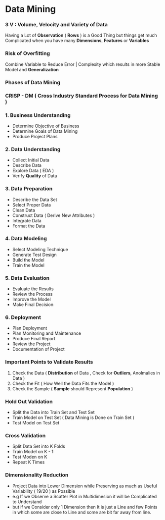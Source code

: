# Data Mining

### 3 V : Volume, Velocity and Variety of Data

Having a Lot of **Observation** ( **Rows** ) is a Good Thing but things get much Complicated when you have many **Dimensions**, **Features** or **Variables**

### Risk of **Overfitting**

Combine Variable to Reduce Error | Complexity which results in more Stable Model and **Generalization**

### Phases of Data Mining

### CRISP - DM ( Cross Industry Standard Process for Data Mining )

### 1. Business Understanding
- Determine Objective of Business
- Determine Goals of Data Mining
- Produce Project Plans

### 2. Data Understanding
- Collect Initial Data
- Describe Data
- Explore Data ( EDA ) 
- Verify **Quality** of Data 

### 3. Data Preparation
- Describe the Data Set
- Select Proper Data
- Clean Data
- Construct Data ( Derive New Attributes )
- Integrate Data
- Format the Data

### 4. Data Modeling
- Select Modeling Technique
- Generate Test Design
- Build the Model
- Train the Model

### 5. Data Evaluation
- Evaluate the Results
- Review the Process
- Improve the Model
- Make Final Decision

### 6. Deployment
- Plan Deployment
- Plan Monitoring and Maintenance
- Produce Final Report
- Review the Project
- Documentation of Project

### Important Points to Validate Results

1. Check the Data ( **Distribution** of Data , Check for **Outliers**, Anolmalies in Data  )
2. Check the Fit ( How Well the Data Fits the Model )
3. Check the Sample ( **Sample** should Represent **Population** )

### Hold Out Validation
- Split the Data into Train Set and Test Set
- Train Model on Test Set  ( Data Mining is Done on Train Set )
- Test Model on Test Set

### Cross Validation
- Split Data Set into K Folds
- Train Model on K - 1 
- Test Moden on K
- Repeat K Times

### Dimensionality Reduction 
- Project Data into Lower Dimension while Preserving as much as Useful Variability ( 19/20 ) as Possible
- e.g If we Observe a Scatter Plot in Multidimesion it will be Complicated to Understand 
- but if we Consider only 1 Dimension then It is just a Line and few Points in which some are close to Line and some are bit far away from line.
